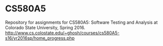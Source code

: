 # CS580A5
Repository for assignments for CS580A5: Software Testing and Analysis at Colorado State University, Spring 2016.
http://www.cs.colostate.edu/~ghosh/courses/cs580A5-s16/yr2016sp/home_progress.php
